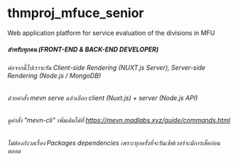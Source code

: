 # thmproj_mfuce_senior
Web application platform for service evaluation of the divisions in MFU

##### สำหรับทุกคน (FRONT-END & BACK-END DEVELOPER)
###### ต่อจากนี้ไปเราจะรัน Client-side Rendering (NUXT.js Server), Server-side Rendering (Node.js / MongoDB)
###### ด้วยคำสั่ง mevn serve แล้วเลือก client (Nuxt.js) + server (Node.js API)
###### ดูคำสั่ง "mevn-cli" เพิ่มเติมได้ที่ https://mevn.madlabs.xyz/guide/commands.html
###### ไม่ต้องกังวลเรื่อง Packages dependencies เพราะทุกครั้งที่จะรันเซิฟเวอร์จะมีการเช็คก่อนตลอด
